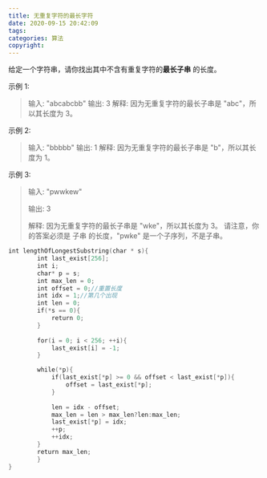 ```yaml
---
title: 无重复字符的最长字符
date: 2020-09-15 20:42:09
tags:
categories: 算法
copyright:
---
```


给定一个字符串，请你找出其中不含有重复字符的**最长子串** 的长度。

示例 1:

> 输入: "abcabcbb"
> 输出: 3 
> 解释: 因为无重复字符的最长子串是 "abc"，所以其长度为 3。

示例 2:

> 输入: "bbbbb"
> 输出: 1
> 解释: 因为无重复字符的最长子串是 "b"，所以其长度为 1。

示例 3:

> 输入: "pwwkew"
>
> 输出: 3
>
> 解释: 因为无重复字符的最长子串是 "wke"，所以其长度为 3。
>      请注意，你的答案必须是 子串 的长度，"pwke" 是一个子序列，不是子串。

```c
int lengthOfLongestSubstring(char * s){
        int last_exist[256];
        int i;
        char* p = s;
        int max_len = 0;
        int offset = 0;//重置长度
        int idx = 1;//第几个出现
        int len = 0;
        if(*s == 0){
            return 0;
        }
        
        for(i = 0; i < 256; ++i){
            last_exist[i] = -1;
        }

        while(*p){
            if(last_exist[*p] >= 0 && offset < last_exist[*p]){
                offset = last_exist[*p];
            }
        
            len = idx - offset;
            max_len = len > max_len?len:max_len;
            last_exist[*p] = idx;
            ++p;
            ++idx;
        }
        return max_len;
        }
}
```

